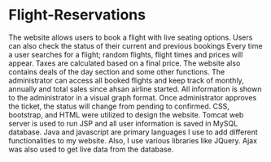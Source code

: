 # Flight-Reservations
The website allows users to book a flight with live seating options. Users can also check the status of their current and previous bookings
Every time a user searches for a flight; random flights, flight times and prices will appear. Taxes are calculated based on a final price. The website also contains deals of the day section and some other functions. The administrator can access all booked flights and keep track of monthly, annually and total sales since ahsan airline  started. All information is shown to the administrator in a visual graph format. Once administrator approves the ticket, the status will change from pending to confirmed. CSS, bootstrap, and HTML were utilized to design the website. Tomcat web server is used to run JSP and all user information is saved in MySQL database. Java and javascript are primary languages I use to add different functionalities to my website. Also, I use various libraries like JQuery. Ajax was also used to get live data from the database.
